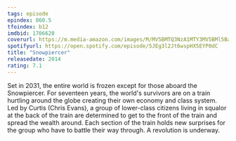 ```yaml
---
tags: episode
epindex: 060.5
tfoindex: b12
imdbid: 1706620
coverurl: https://m.media-amazon.com/images/M/MV5BMTQ3NzA1MTY3MV5BMl5BanBnXkFtZTgwNzE2Mzg5MTE@._V1_SY300_CR0,0,202,300_.jpg
spotifyurl: https://open.spotify.com/episode/5JEg3l2Jt6wspHX5EYP0dC
title: "Snowpiercer"
releasedate: 2014
rating: 7.1
---
```


Set in 2031, the entire world is frozen except for those aboard the Snowpiercer. For seventeen years, the world's survivors are on a train hurtling around the globe creating their own economy and class system. Led by Curtis (Chris Evans), a group of lower-class citizens living in squalor at the back of the train are determined to get to the front of the train and spread the wealth around. Each section of the train holds new surprises for the group who have to battle their way through. A revolution is underway.